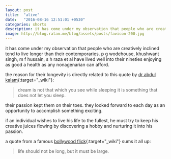 ```yaml
---
layout: post
title:  "alive"
date:   "2016-08-16 12:51:01 +0530"
categories: shorts
description: it has come under my observation that people who are creatively inclined tend to live longer than their contemporaries. p g wodehouse, khushwant singh, m f hussain, s h raza et al have lived well into their ninties enjoying as good a health as a nonagenarian can afford.
image: http://blog.ratan.me/blog/assets/posts/favicon-200.jpg
---
```


it has come under my observation that people who are creatively inclined tend to live longer than their contemporaries. p g wodehouse, khushwant singh, m f hussain, s h raza et al have lived well into their nineties enjoying as good a health as any nonagenarian can afford.

the reason for their longevity is directly related to this quote by [dr abdul kalam](https://en.wikipedia.org/wiki/A._P._J._Abdul_Kalam){:target="_wiki"}:

> dream is not that which you see while sleeping it is something that does not let you sleep.

their passion kept them on their toes. they looked forward to each day as an opportunity to accomplish something exciting.

if an individual wishes to live his life to the fullest, he must try to keep his creative juices flowing by discovering a hobby and nurturing it into his passion. 

a quote from a famous [bollywood flick](https://en.wikipedia.org/wiki/Anand_(1971_film)){:target="_wiki"} sums it all up:

> life should not be long, but it must be large.
